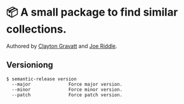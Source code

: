 # 📦 A small package to find similar collections.

Authored by [Clayton Gravatt](https://github.com/claytonmgravatt) and [Joe Riddle](https://github.com/joeriddles).

## Versioniong
```
$ semantic-release version
  --major              Force major version.
  --minor              Force minor version.
  --patch              Force patch version.
```